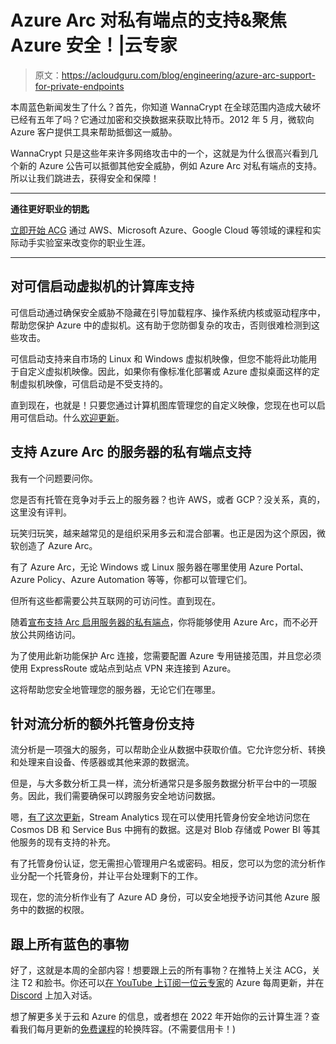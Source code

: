 # Azure Arc 对私有端点的支持&聚焦 Azure 安全！|云专家

> 原文：<https://acloudguru.com/blog/engineering/azure-arc-support-for-private-endpoints>

本周蓝色新闻发生了什么？首先，你知道 WannaCrypt 在全球范围内造成大破坏已经有五年了吗？它通过加密和交换数据来获取比特币。2012 年 5 月，微软向 Azure 客户提供工具来帮助抵御这一威胁。

WannaCrypt 只是这些年来许多网络攻击中的一个，这就是为什么很高兴看到几个新的 Azure 公告可以抵御其他安全威胁，例如 Azure Arc 对私有端点的支持。所以让我们跳进去，获得安全和保障！

* * *

**通往更好职业的钥匙**

[立即开始 ACG](https://acloudguru.com/pricing) 通过 AWS、Microsoft Azure、Google Cloud 等领域的课程和实际动手实验室来改变你的职业生涯。

* * *

## 对可信启动虚拟机的计算库支持

可信启动通过确保安全威胁不隐藏在引导加载程序、操作系统内核或驱动程序中，帮助您保护 Azure 中的虚拟机。这有助于您防御复杂的攻击，否则很难检测到这些攻击。

可信启动支持来自市场的 Linux 和 Windows 虚拟机映像，但您不能将此功能用于自定义虚拟机映像。因此，如果你有像标准化部署或 Azure 虚拟桌面这样的定制虚拟机映像，可信启动是不受支持的。

直到现在，也就是！只要您通过计算机图库管理您的自定义映像，您现在也可以启用可信启动。什么[欢迎更新](https://azure.microsoft.com/en-us/updates/trusted-launch-azure-compute-gallery-support/)。

## 支持 Azure Arc 的服务器的私有端点支持

我有一个问题要问你。

您是否有托管在竞争对手云上的服务器？也许 AWS，或者 GCP？没关系，真的，这里没有评判。

玩笑归玩笑，越来越常见的是组织采用多云和混合部署。也正是因为这个原因，微软创造了 Azure Arc。

有了 Azure Arc，无论 Windows 或 Linux 服务器在哪里使用 Azure Portal、Azure Policy、Azure Automation 等等，你都可以管理它们。

但所有这些都需要公共互联网的可访问性。直到现在。

随着[宣布支持 Arc 启用服务器的私有端点](https://azure.microsoft.com/en-us/updates/arc-server-private-endpoints-ga/)，你将能够使用 Azure Arc，而不必开放公共网络访问。

为了使用此新功能保护 Arc 连接，您需要配置 Azure 专用链接范围，并且您必须使用 ExpressRoute 或站点到站点 VPN 来连接到 Azure。

这将帮助您安全地管理您的服务器，无论它们在哪里。

## **针对流分析的额外托管身份支持**

流分析是一项强大的服务，可以帮助企业从数据中获取价值。它允许您分析、转换和处理来自设备、传感器或其他来源的数据流。

但是，与大多数分析工具一样，流分析通常只是多服务数据分析平台中的一项服务。因此，我们需要确保可以跨服务安全地访问数据。

嗯，[有了这次更新](https://azure.microsoft.com/en-us/updates/cosmosdb-servicebus-asami/)，Stream Analytics 现在可以使用托管身份安全地访问您在 Cosmos DB 和 Service Bus 中拥有的数据。这是对 Blob 存储或 Power BI 等其他服务的现有支持的补充。

有了托管身份认证，您无需担心管理用户名或密码。相反，您可以为您的流分析作业分配一个托管身份，并让平台处理剩下的工作。

现在，您的流分析作业有了 Azure AD 身份，可以安全地授予访问其他 Azure 服务中的数据的权限。

## 跟上所有蓝色的事物

好了，这就是本周的全部内容！想要跟上云的所有事物？在推特上关注 ACG，关注 T2 和脸书。你还可以[在 YouTube 上订阅一位云专家](https://www.youtube.com/c/AcloudGuru/?sub_confirmation=1)的 Azure 每周更新，并在 [Discord](https://discord.gg/zbvhJz66VE) 上加入对话。

想了解更多关于云和 Azure 的信息，或者想在 2022 年开始你的云计算生涯？查看我们每月更新的[免费课程](https://acloudguru.com/blog/news/whats-free-at-acg)的轮换阵容。(不需要信用卡！)